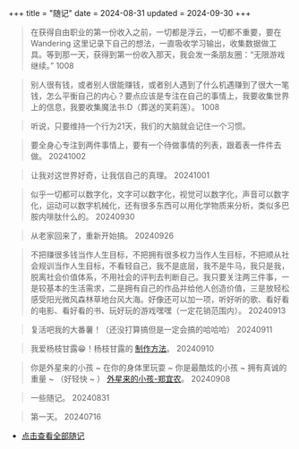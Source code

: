 +++
title = "随记"
date = 2024-08-31
updated = 2024-09-30
+++

> 在获得自由职业的第一份收入之前，一切都是浮云，一切都不重要，要在 Wandering 这里记录下自己的想法，一直吸收学习输出，收集数据做工具。等到那一天，获得到第一份收入那天，我会发一条朋友圈：“无限游戏继续。”  1008

> 别人很有钱，或者别人很能赚钱，或者别人遇到了什么机遇赚到了很大一笔钱，怎么平衡自己的内心？要点应该是专注在自己的事情上，我要收集世界上的信息，我要收集魔法书:D（葬送的芙莉莲）。    1008

> 听说，只要维持一个行为21天，我们的大脑就会记住一个习惯。

> 要全身心专注到两件事情上，要有一个待做事情的列表，跟着表一件件去做。  20241002

> 让我对这世界好奇，让我信自己的真理。  20241001

> 似乎一切都可以数字化，文字可以数字化，视觉可以数字化，声音可以数字化，运动可以数字机械化，还有很多东西可以用化学物质来分析，类似多巴胺内啡肽什么的。  20240930

> 从老家回来了，重新开始搞。    20240926

> 不把赚很多钱当作人生目标，不把拥有很多权力当作人生目标，不把顺从社会规训当作人生目标，不看轻自己，我不是底层，我不是牛马，我只是我，脱离社会价值体系，不用社会的评判去判断自己。我只要关注两三件事，一是较基本的生活需求，二是拥有自己的作品并给他人创造价值，三是放轻松感受阳光微风森林草地台风大海。好像还可以加一项，听好听的歌、看好看的电影、看好看的书、玩好玩的游戏嘿嘿（一定花销范围内）。  20240913

> 复活吧我的大番薯！（还没打算搞但是一定会搞的哈哈哈）  20240911

> 我爱杨枝甘露😁！杨枝甘露的 [制作方法](/resource/yangzhiganlu)。 20240910

> 你是外星来的小孩 ~ 在你的身体里玩耍 ~ 你是最酷炫的小孩 ~ 拥有真诚的重量 ~ （好轻快 ~ ） 
> <a href = "https://music.163.com/song?id=341952&uct2=U2FsdGVkX18JZjsPplSz10NJXq89j+13ZWNGrPn4v7U=" target="_blank">外星来的小孩-郑宜农</a>。    20240908

> 一些随记。    20240831

> 第一天。    20240716

- [点击查看全部随记](/archives/archives-all/)